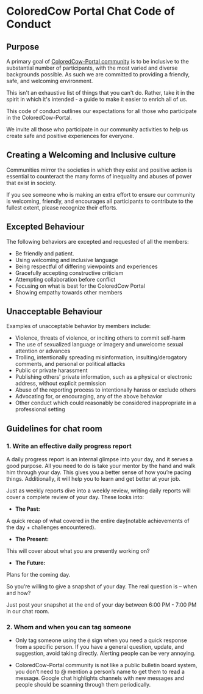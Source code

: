 # ColoredCow Portal Chat Code of Conduct

## Purpose

A primary goal of [ColoredCow-Portal community](https://chat.google.com/room/AAAA3vnRMzI) is to be inclusive to the substantial number of participants, with the most varied and diverse backgrounds possible. As such we are committed to providing a friendly, safe, and welcoming environment.

This isn't an exhaustive list of things that you can't do. Rather, take it in the spirit in which it's intended - a guide to make it easier to enrich all of us.

This code of conduct outlines our expectations for all those who participate in the ColoredCow-Portal.

We invite all those who participate in our community activities to help us create safe and positive experiences for everyone.

## Creating a Welcoming and Inclusive culture

Communities mirror the societies in which they exist and positive action is essential to counteract the many forms of inequality and abuses of power that exist in society.

If you see someone who is making an extra effort to ensure our community is welcoming, friendly, and encourages all participants to contribute to the fullest extent, please recognize their efforts.

## Excepted Behaviour

The following behaviors are excepted and requested of all the members:

* Be friendly and patient.
* Using welcoming and inclusive language
* Being respectful of differing viewpoints and experiences
* Gracefully accepting constructive criticism
* Attempting collaboration before conflict
* Focusing on what is best for the ColoredCow Portal
* Showing empathy towards other members

## Unacceptable Behaviour

Examples of unacceptable behavior by members include: 

* Violence, threats of violence, or inciting others to commit self-harm
* The use of sexualized language or imagery and unwelcome sexual attention or advances
* Trolling, intentionally spreading misinformation, insulting/derogatory comments, and personal or political attacks
* Public or private harassment
* Publishing others' private information, such as a physical or electronic address, without explicit permission
* Abuse of the reporting process to intentionally harass or exclude others
* Advocating for, or encouraging, any of the above behavior
* Other conduct which could reasonably be considered inappropriate in a professional setting


## Guidelines for chat room

### 1. Write an effective daily progress report

A daily progress report is an internal glimpse into your day, and it serves a good purpose. All you need to do is take your mentor by the hand and walk him through your day. This gives you a better sense of how you’re pacing things. Additionally, it will help you to learn and get better at your job.

Just as weekly reports dive into a weekly review, writing daily reports will cover a complete review of your day. These looks into:

* **The Past:**

A quick recap of what covered in the entire day(notable achievements of the day + challenges encountered).

* **The Present:**

This will cover about what you are presently working on?

* **The Future:**

Plans for the coming day.

So you’re willing to give a snapshot of your day. The real question is – when and how?

Just post your snapshot at the end of your day between 6:00 PM - 7:00 PM in our chat room.

### 2. Whom and when you can tag someone

* Only tag someone using the `@` sign when you need a quick response from a specific person. If you have a general question, update, and suggestion, avoid taking directly. Alerting people can be very annoying.

* ColoredCow-Portal community is not like a public bulletin board system, you don’t need to @ mention a person’s name to get them to read a message.  Google chat highlights channels with new messages and people should be scanning through them periodically.
